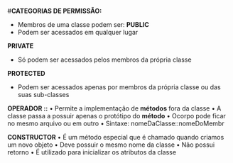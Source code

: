 #**CATEGORIAS DE PERMISSÃO:**

 - Membros de uma classe podem ser: 
 **PUBLIC**
 - Podem ser acessados em qualquer lugar
 
 **PRIVATE**
 - Só podem ser acessados pelos membros da própria classe
 
 **PROTECTED**
 - Podem ser acessados apenas por membros da própria classe ou das suas sub-classes

  **OPERADOR ::**
 • Permite a implementação de **métodos** fora da classe
 • A classe passa a possuir apenas o protótipo do **método**
 • Ocorpo pode ficar no mesmo arquivo ou em outro
 • Sintaxe:
 nomeDaClasse::nomeDoMembr

 **CONSTRUCTOR**
 • É um método especial que é chamado quando criamos um 
novo objeto
 • Deve possuir o mesmo nome da classe
 • Não possui retorno
 • É utilizado para inicializar os atributos da classe
